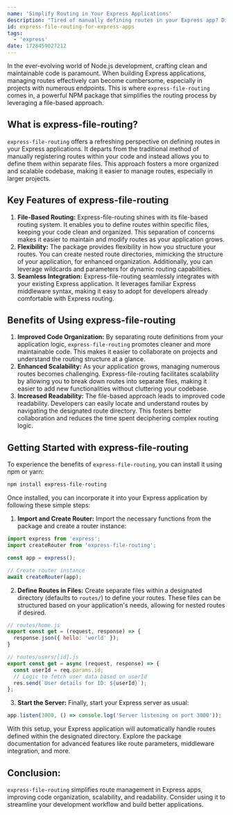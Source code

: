 ```yaml
---
name: 'Simplify Routing in Your Express Applications'
description: "Tired of manually defining routes in your Express app? Discover how express-file-routing streamlines the process, making your code more organized and maintainable."
id: express-file-routing-for-express-apps
tags:
  - 'express'
date: 1728459027212
---
```


In the ever-evolving world of Node.js development, crafting clean and maintainable code is paramount. When building Express applications, managing routes effectively can become cumbersome, especially in projects with numerous endpoints. This is where `express-file-routing` comes in, a powerful NPM package that simplifies the routing process by leveraging a file-based approach.

## What is express-file-routing?

`express-file-routing` offers a refreshing perspective on defining routes in your Express applications. It departs from the traditional method of manually registering routes within your code and instead allows you to define them within separate files. This approach fosters a more organized and scalable codebase, making it easier to manage routes, especially in larger projects.

## Key Features of express-file-routing

1. **File-Based Routing:** Express-file-routing shines with its file-based routing system. It enables you to define routes within specific files, keeping your code clean and organized. This separation of concerns makes it easier to maintain and modify routes as your application grows.
2. **Flexibility:** The package provides flexibility in how you structure your routes. You can create nested route directories, mimicking the structure of your application, for enhanced organization. Additionally, you can leverage wildcards and parameters for dynamic routing capabilities.
3. **Seamless Integration:** Express-file-routing seamlessly integrates with your existing Express application. It leverages familiar Express middleware syntax, making it easy to adopt for developers already comfortable with Express routing.


## Benefits of Using express-file-routing

1. **Improved Code Organization:** By separating route definitions from your application logic, `express-file-routing` promotes cleaner and more maintainable code. This makes it easier to collaborate on projects and understand the routing structure at a glance.
2. **Enhanced Scalability:** As your application grows, managing numerous routes becomes challenging. Express-file-routing facilitates scalability by allowing you to break down routes into separate files, making it easier to add new functionalities without cluttering your codebase.
3. **Increased Readability:** The file-based approach leads to improved code readability. Developers can easily locate and understand routes by navigating the designated route directory. This fosters better collaboration and reduces the time spent deciphering complex routing logic.

## Getting Started with express-file-routing

To experience the benefits of `express-file-routing`, you can install it using npm or yarn:

```bash
npm install express-file-routing
```

Once installed, you can incorporate it into your Express application by following these simple steps:

1. **Import and Create Router:** Import the necessary functions from the package and create a router instance:

```javascript
import express from 'express';
import createRouter from 'express-file-routing';

const app = express();

// Create router instance
await createRouter(app);
```

2. **Define Routes in Files:** Create separate files within a designated directory (defaults to `routes/`) to define your routes. These files can be structured based on your application's needs, allowing for nested routes if desired.

```javascript
// routes/home.js
export const get = (request, response) => {
  response.json({ hello: 'world' });
}

// routes/users/[id].js
export const get = async (request, response) => {
  const userId = req.params.id;
  // Logic to fetch user data based on userId
  res.send(`User details for ID: ${userId}`);
};
```

3. **Start the Server:** Finally, start your Express server as usual:

```javascript
app.listen(3000, () => console.log('Server listening on port 3000'));
```

With this setup, your Express application will automatically handle routes defined within the designated directory. Explore the package documentation for advanced features like route parameters, middleware integration, and more.

## Conclusion:

`express-file-routing` simplifies route management in Express apps, improving code organization, scalability, and readability. Consider using it to streamline your development workflow and build better applications.